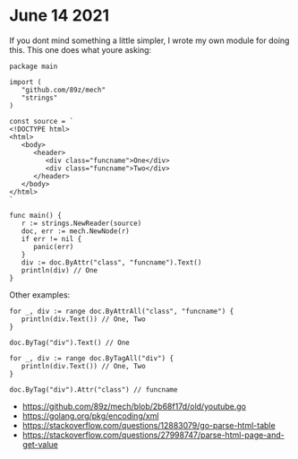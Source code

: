 # June 14 2021

If you dont mind something a little simpler, I wrote my own module for doing
this. This one does what youre asking:

~~~
package main

import (
   "github.com/89z/mech"
   "strings"
)

const source = `
<!DOCTYPE html>
<html>
   <body>
      <header>
         <div class="funcname">One</div>
         <div class="funcname">Two</div>
      </header>
   </body>
</html>
`

func main() {
   r := strings.NewReader(source)
   doc, err := mech.NewNode(r)
   if err != nil {
      panic(err)
   }
   div := doc.ByAttr("class", "funcname").Text()
   println(div) // One
}
~~~

Other examples:

~~~
for _, div := range doc.ByAttrAll("class", "funcname") {
   println(div.Text()) // One, Two
}
~~~

~~~
doc.ByTag("div").Text() // One
~~~

~~~
for _, div := range doc.ByTagAll("div") {
   println(div.Text()) // One, Two
}
~~~

~~~
doc.ByTag("div").Attr("class") // funcname
~~~

- https://github.com/89z/mech/blob/2b68f17d/old/youtube.go
- https://golang.org/pkg/encoding/xml
- https://stackoverflow.com/questions/12883079/go-parse-html-table
- https://stackoverflow.com/questions/27998747/parse-html-page-and-get-value
